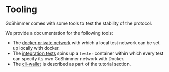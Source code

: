 # Tooling

GoShimmer comes with some tools to test the stability of the protocol. 

We provide a documentation for the following tools:

- The [docker private network](docker_private_network.md) with which a local test network can be set up locally with docker.
- The [integration tests](integration_tests.md) spins up a `tester` container within which every test can specify its own GoShimmer network with Docker.
- The [cli-wallet](../tutorials/wallet_library.md) is described as part of the tutorial section.